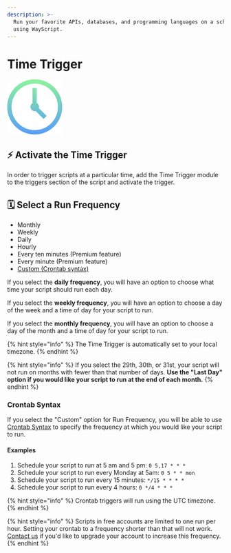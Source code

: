 ```yaml
---
description: >-
  Run your favorite APIs, databases, and programming languages on a schedule,
  using WayScript.
---
```


# Time Trigger

![Run your script periodically.](../../.gitbook/assets/cron.png)

## ⚡ Activate the Time Trigger

In order to trigger scripts at a particular time, add the Time Trigger module to the triggers section of the script and activate the trigger.

## 🗓 Select a Run Frequency

* Monthly
* Weekly
* Daily
* Hourly
* Every ten minutes \(Premium feature\)
* Every minute \(Premium feature\)
* [Custom \(Crontab syntax\)](time-trigger.md#crontab-syntax)

If you select the **daily frequency**, you will have an option to choose what time your script should run each day.

If you select the **weekly frequency**, you will have an option to choose a day of the week and a time of day for your script to run.

If you select the **monthly frequency**, you will have an option to choose a day of the month and a time of day for your script to run.

{% hint style="info" %}
The Time Trigger is automatically set to your local timezone. 
{% endhint %}

{% hint style="info" %}
If you select the 29th, 30th, or 31st, your script will not run on months with fewer than that number of days. **Use the "Last Day" option if you would like your script to run at the end of each month.**
{% endhint %}

### **Crontab Syntax**

If you select the "Custom" option for Run Frequency, you will be able to use [Crontab Syntax](https://en.wikipedia.org/wiki/Cron#CRON_expression) to specify the frequency at which you would like your script to run.

#### Examples

1. Schedule your script to run at 5 am and 5 pm: `0 5,17 * * *`
2. Schedule your script to run every Monday at 5am: `0 5 * * mon`
3. Schedule your script to run every 15 minutes: `*/15 * * * *`
4. Schedule your script to run every 4 hours: `0 */4 * * *`

{% hint style="info" %}
Crontab triggers will run using the UTC timezone.
{% endhint %}

{% hint style="info" %}
Scripts in free accounts are limited to one run per hour. Setting your crontab to a frequency shorter than that will not work. [Contact us](https://wayscript.com/contact) if you'd like to upgrade your account to increase this frequency.
{% endhint %}

